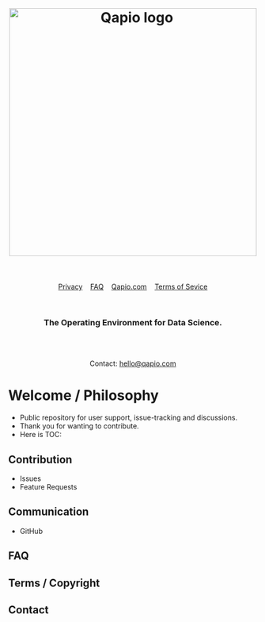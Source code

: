 <br>
<h1 align="center">
	<a href="https://qapio.com/"><img src="https://images/qapiologo.svg" width="500" alt="Qapio logo"></a>
	<br>
<br>
</h1>

<p align="center">
	<a href="Privacy.md">Privacy</a>&nbsp;&nbsp;&nbsp;
  <a href="FAQ.md">FAQ</a>&nbsp;&nbsp;&nbsp;
	<a href="www.qapio.com">Qapio.com</a>&nbsp;&nbsp;&nbsp;
  <a href="Terms.md">Terms of Sevice</a>
</p>

<br>

<h3 align="center">
	The Operating Environment for Data Science.
</h3>

<br>
<br>

<p align="center">
Contact: <a href="mailto:hello@qapio.com">hello@qapio.com</a>
</p>

<h1 align="center"></h1>

# Welcome / Philosophy
- Public repository for user support, issue-tracking and discussions.
- Thank you for wanting to contribute.
- Here is TOC:

## Contribution

- Issues
- Feature Requests

## Communication
- GitHub

## FAQ

## Terms / Copyright

## Contact
